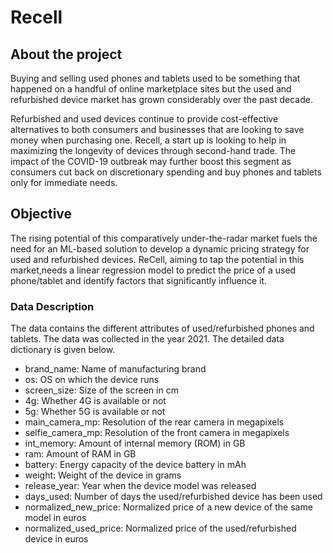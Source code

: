 # Recell
## About the project
Buying and selling used phones and tablets used to be something that happened on a handful of online marketplace sites but the used and refurbished device market has grown considerably over the past decade.

Refurbished and used devices continue to provide cost-effective alternatives to both consumers and businesses that are looking to save money when purchasing one. Recell, a start up is looking to help in maximizing the longevity of devices through second-hand trade. The impact of the COVID-19 outbreak may further boost this segment as consumers cut back on discretionary spending and buy phones and tablets only for immediate needs.

 

## Objective

The rising potential of this comparatively under-the-radar market fuels the need for an ML-based solution to develop a dynamic pricing strategy for used and refurbished devices. ReCell, aiming to tap the potential in this market,needs a linear regression model to predict the price of a used phone/tablet and identify factors that significantly influence it.


### Data Description

The data contains the different attributes of used/refurbished phones and tablets. The data was collected in the year 2021. The detailed data dictionary is given below.


- brand_name: Name of manufacturing brand
- os: OS on which the device runs
- screen_size: Size of the screen in cm
- 4g: Whether 4G is available or not
- 5g: Whether 5G is available or not
- main_camera_mp: Resolution of the rear camera in megapixels
- selfie_camera_mp: Resolution of the front camera in megapixels
- int_memory: Amount of internal memory (ROM) in GB
- ram: Amount of RAM in GB
- battery: Energy capacity of the device battery in mAh
- weight: Weight of the device in grams
- release_year: Year when the device model was released
- days_used: Number of days the used/refurbished device has been used
- normalized_new_price: Normalized price of a new device of the same model in euros
- normalized_used_price: Normalized price of the used/refurbished device in euros
